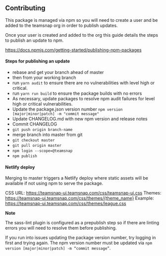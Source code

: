 ## Contributing

This package is managed via npm so you will need to create a user and be added to the teamsnap org in order to publish updates.

Once your user is created and added to the org this guide details the steps to publish an update to npm.

<https://docs.npmjs.com/getting-started/publishing-npm-packages>

#### Steps for publishing an update

* rebase and get  your branch ahead of master
* then from your working branch
* run `yarn audit` to ensure there are no vulnerabilities with level high or critical.
* run `yarn run build` to ensure the package builds with no errors
* As necessary, update packages to resolve npm audit failures for level high or critical vulnerabilities.
* Update the package.json version number `npm version [major|minor|patch] -m "commit message"`
* Update CHANGELOG.md with new npm version and release notes
* Commit CHANGELOG
* `git push origin branch-name`
* merge branch into master from git
* `git checkout master`
* `git pull origin master`
* `npm login --scope=@teamsnap`
* `npm publish`

#### Netlify deploy
Merging to master triggers a Netlify deploy where static assets will be available if not using npm to serve the package.

CSS URL: https://teamsnap-ui.teamsnap.com/css/teamsnap-ui.css
Themes: https://teamsnap-ui.teamsnap.com/css/themes/{theme_name}
Example: https://teamsnap-ui.teamsnap.com/css/themes/league.css


**Note**

The sass-lint plugin is configured as a prepublish step so if there are linting errors you will need to resolve them before publishing.

If you run into issues updating the package version number, try logging in first and trying again. The npm
version number must be updated via `npm version [major|minor|patch] -m “commit message”`.
